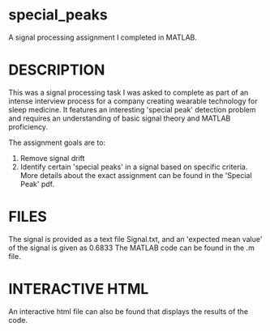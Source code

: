 # special_peaks
A signal processing assignment I completed in MATLAB.

# DESCRIPTION
This was a signal processing task I was asked to complete as part of an intense interview process for a company creating wearable technology for sleep medicine. It features an interesting 'special peak' detection problem and requires an understanding of basic signal theory and MATLAB proficiency. 

The assignment goals are to:  
1. Remove signal drift 
2. Identify certain 'special peaks' in a signal based on specific criteria. More details about the exact assignment can be found in the 'Special Peak' pdf.

# FILES
The signal is provided as a text file Signal.txt, and an 'expected mean value' of the signal is given as 0.6833
The MATLAB code can be found in the .m file. 

# INTERACTIVE HTML
An interactive html file can also be found that displays the results of the code. 
